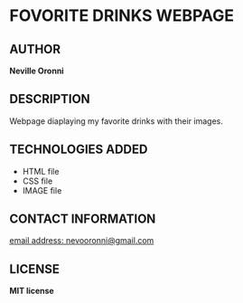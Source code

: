 # FOVORITE DRINKS WEBPAGE

## AUTHOR  
**Neville Oronni**  

## DESCRIPTION  
Webpage diaplaying my favorite drinks with their images.


## TECHNOLOGIES ADDED  
* HTML file
* CSS file
* IMAGE file

## CONTACT INFORMATION  
[email address: nevooronni@gmail.com](nevooronni@gmail.com)

## LICENSE  
**MIT license**
